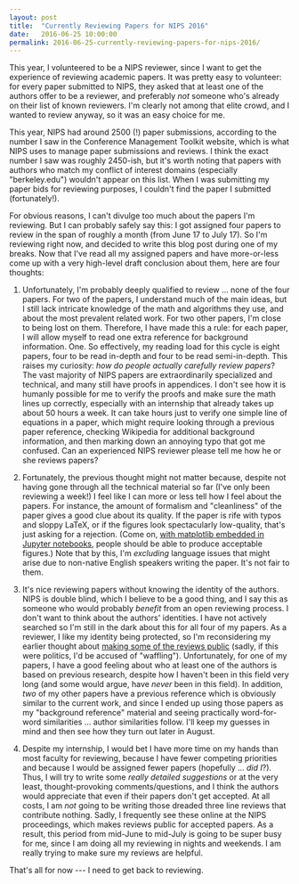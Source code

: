 ```yaml
---
layout: post
title:  "Currently Reviewing Papers for NIPS 2016"
date:   2016-06-25 10:00:00
permalink: 2016-06-25-currently-reviewing-papers-for-nips-2016/
---
```


This year, I volunteered to be a NIPS reviewer, since I want to get the experience of reviewing
academic papers. It was pretty easy to volunteer: for every paper submitted to NIPS, they asked that
at least one of the authors offer to be a reviewer, and preferably *not* someone who's already on
their list of known reviewers. I'm clearly not among that elite crowd, and I wanted to review
anyway, so it was an easy choice for me.

This year, NIPS had around 2500 (!) paper submissions, according to the number I saw in the
Conference Management Toolkit website, which is what NIPS uses to manage paper submissions and
reviews. I think the exact number I saw was roughly 2450-ish, but it's worth noting that papers with
authors who match my conflict of interest domains (especially "berkeley.edu") wouldn't appear on
this list. When I was submitting my paper bids for reviewing purposes, I couldn't find the paper I
submitted (fortunately!). 

For obvious reasons, I can't divulge too much about the papers I'm reviewing. But I can probably
safely say this: I got assigned four papers to review in the span of roughly a month (from June 17
to July 17). So I'm reviewing right now, and decided to write this blog post during one of my
breaks. Now that I've read all my assigned papers and have more-or-less come up with a very
high-level draft conclusion about them, here are four thoughts:

1. Unfortunately, I'm probably deeply qualified to review ... none of the four papers. For two of
the papers, I understand much of the main ideas, but I still lack intricate knowledge of the math
and algorithms they use, and about the most prevalent related work. For two other papers, I'm close
to being lost on them. Therefore, I have made this a rule: for each paper, I will allow myself to
read one extra reference for background information. One. So effectively, my reading load for this
cycle is eight papers, four to be read in-depth and four to be read semi-in-depth.  This raises my
curiosity: *how do people actually carefully review papers*? The vast majority of NIPS papers are
extraordinarily specialized and technical, and many still have proofs in appendices. I don't see how
it is humanly possible for me to verify the proofs and make sure the math lines up correctly,
especially with an internship that already takes up about 50 hours a week. It can take hours just
to verify one simple line of equations in a paper, which might require looking through a previous
paper reference, checking Wikipedia for additional background information, and then marking down an
annoying typo that got me confused. Can an experienced NIPS reviewer please tell me how he or she
reviews papers?

2. Fortunately, the previous thought might not matter because, despite not having gone through all
the technical material so far (I've only been reviewing a week!) I feel like I can more or less tell
how I feel about the papers. For instance, the amount of formalism and "cleanliness" of the paper
gives a good clue about its quality. If the paper is rife with typos and sloppy LaTeX, or if the
figures look spectacularly low-quality, that's just asking for a rejection. (Come on, [with
matplotlib embedded in Jupyter notebooks][2], people should be able to produce acceptable figures.)
Note that by this, I'm *excluding* language issues that might arise due to non-native English
speakers writing the paper.  It's not fair to them.

3. It's nice reviewing papers without knowing the identity of the authors. NIPS is double blind,
which I believe to be a good thing, and I say this as someone who would probably *benefit* from an
open reviewing process. I don't want to think about the authors' identities. I have not actively
searched so I'm still in the dark about this for all four of my papers. As a reviewer, I like my
identity being protected, so I'm reconsidering my earlier thought about [making some of the reviews
public][1] (sadly, if this were politics, I'd be accused of "waffling"). Unfortunately, for one of
my papers, I have a good feeling about who at least one of the authors is based on previous
research, despite how I haven't been in this field very long (and some would argue, have *never*
been in this field). In addition, *two* of my other papers have a previous reference which is
obviously similar to the current work, and since I ended up using those papers as my "background
reference" material and seeing practically word-for-word similarities ... author similarities
follow. I'll keep my guesses in mind and then see how they turn out later in August.

4. Despite my internship, I would bet I have more time on my hands than most faculty for reviewing,
because I have fewer competing priorities and because I would be assigned fewer papers (hopefully
... *did I*?).  Thus, I will try to write some *really detailed suggestions* or at the very least,
thought-provoking comments/questions, and I think the authors would appreciate that even if their
papers don't get accepted. At all costs, I am *not* going to be writing those dreaded three line
reviews that contribute nothing. Sadly, I frequently see these online at the NIPS proceedings, which
makes reviews public for accepted papers. As a result, this period from mid-June to mid-July is
going to be super busy for me, since I am doing all my reviewing in nights and weekends.  I am
really trying to make sure my reviews are helpful.

That's all for now --- I need to get back to reviewing.

[1]:http://danieltakeshi.github.io/2015/02/28/make-the-best-peer-reviews-public/
[2]:http://danieltakeshi.github.io/2016-01-16-ipython-jupyter-notebooks-and-matplotlib/
